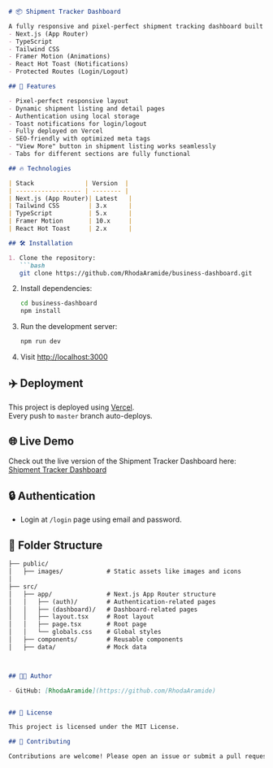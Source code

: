 ```markdown
# 📦 Shipment Tracker Dashboard

A fully responsive and pixel-perfect shipment tracking dashboard built with:
- Next.js (App Router)
- TypeScript
- Tailwind CSS
- Framer Motion (Animations)
- React Hot Toast (Notifications)
- Protected Routes (Login/Logout)

## 🚀 Features

- Pixel-perfect responsive layout
- Dynamic shipment listing and detail pages
- Authentication using local storage
- Toast notifications for login/logout
- Fully deployed on Vercel
- SEO-friendly with optimized meta tags
- "View More" button in shipment listing works seamlessly
- Tabs for different sections are fully functional

## 🔥 Technologies

| Stack              | Version  |
| ------------------ | -------- |
| Next.js (App Router)| Latest   |
| Tailwind CSS        | 3.x      |
| TypeScript          | 5.x      |
| Framer Motion       | 10.x     |
| React Hot Toast     | 2.x      |

## 🛠️ Installation

1. Clone the repository:
   ```bash
   git clone https://github.com/RhodaAramide/business-dashboard.git
   ```

2. Install dependencies:
   ```bash
   cd business-dashboard
   npm install
   ```

3. Run the development server:
   ```bash
   npm run dev
   ```

4. Visit [http://localhost:3000](http://localhost:3000)

## ✈️ Deployment

This project is deployed using [Vercel](https://vercel.com/).  
Every push to `master` branch auto-deploys.

## 🌐 Live Demo

Check out the live version of the Shipment Tracker Dashboard here: [Shipment Tracker Dashboard](https://business-dashboard-mu.vercel.app/dashboard)

## 🔒 Authentication

- Login at `/login` page using email and password.

## 🧩 Folder Structure
```markdown
├── public/
│   ├── images/            # Static assets like images and icons
│
├── src/
│   ├── app/               # Next.js App Router structure
│   │   ├── (auth)/        # Authentication-related pages
│   │   ├── (dashboard)/   # Dashboard-related pages
│   │   ├── layout.tsx     # Root layout
│   │   ├── page.tsx       # Root page
│   │   └── globals.css    # Global styles
│   ├── components/        # Reusable components
│   ├── data/              # Mock data



## 👨‍💻 Author

- GitHub: [RhodaAramide](https://github.com/RhodaAramide)


## 📝 License

This project is licensed under the MIT License.

## 🤝 Contributing

Contributions are welcome! Please open an issue or submit a pull request for any improvements or bug fixes.


```
